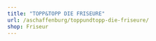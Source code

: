 ```yaml
---
title: "TOPP&TOPP DIE FRISEURE"
url: /aschaffenburg/toppundtopp-die-friseure/
shop: Friseur
---
```

